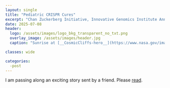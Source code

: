 ```yaml
---
layout: single
title: "Pediatric CRISPR Cures"
excerpt: "Chan Zuckerberg Initiative, Innovative Genomics Institute Announce New Center..."
date: 2025-07-08
header:
  logo: /assets/images/logo_bkg_transparent_no_txt.png
  overlay_image: /assets/images/header.jpg
  caption: "Sunrise at [__CosmicCliffs-hero__](https://www.nasa.gov/image-article/nasas-webb-reveals-cosmic-cliffs-glittering-landscape-of-star-birth/)"

classes: wide

categories:
  -post
---
```

I am passing along an exciting story sent by a friend. Please [read](https://chanzuckerberg.com/newsroom/center-pediatric-crispr-cures-launch/).

